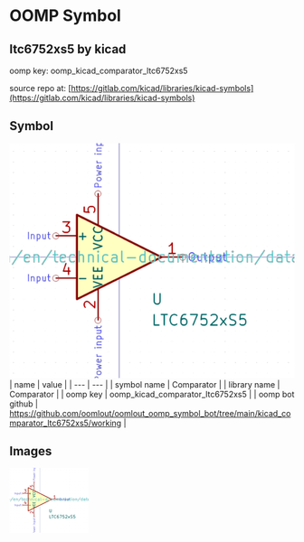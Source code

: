 # OOMP Symbol  
## ltc6752xs5  by kicad  
  
oomp key: oomp_kicad_comparator_ltc6752xs5  
  
source repo at: [https://gitlab.com/kicad/libraries/kicad-symbols](https://gitlab.com/kicad/libraries/kicad-symbols)  
## Symbol  
  
[![working.png](working_600.png)](working.png)  
| name | value | 
| --- | --- | 
| symbol name | Comparator | 
| library name | Comparator | 
| oomp key | oomp_kicad_comparator_ltc6752xs5 | 
| oomp bot github | https://github.com/oomlout/oomlout_oomp_symbol_bot/tree/main/kicad_comparator_ltc6752xs5/working | 
## Images  
  
[![working.png](working_140.png)](working.png)  
